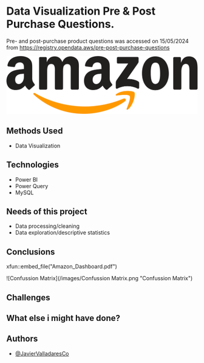 # Data Visualization Pre & Post Purchase Questions.

Pre- and post-purchase product questions was accessed on 15/05/2024 from https://registry.opendata.aws/pre-post-purchase-questions 

![Amazon](/Images/Amazon_logo.jpg "Amazon Logo")


## Methods Used

 - Data Visualization 

## Technologies

- Power BI
- Power Query
- MySQL


## Needs of this project

- Data processing/cleaning
- Data exploration/descriptive statistics

## Conclusions

xfun::embed_file("Amazon_Dashboard.pdf")


![Confussion Matrix](/images/Confussion Matrix.png "Confussion Matrix")

## Challenges



## What else i might have done?


## Authors

- [@JavierValladaresCo](https://www.github.com/JavierValladaresCo)
